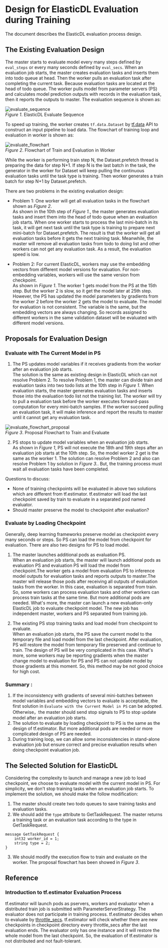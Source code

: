 # Design for ElasticDL Evaluation during Training

The document describes the ElasticDL evaluation process design.

## The Existing Evaluation Design

The master starts to evaluate model every many steps defined by `eval_steps` or every many seconds defined by `eval_secs`. When an evaluation job starts, the master creates evaluation tasks and inserts them into todo queue at head. Then the worker pulls an evaluation task after completing the current task. Because evaluation tasks are located at the head of todo queue. The worker pulls model from parameter servers (PS) and calculates model prediction outputs with records in the evaluation task, then it reports the outputs to master. The evaluation sequence is shown as:

![evaluate_sequence](/docs/images/evaluate_sequence.svg) \
 <em>Figure 1</em>. ElasticDL Evaluate Sequence

To speed up training, the worker creates `tf.data.Dataset` by [tf.data]((https://www.tensorflow.org/guide/data_performance)) API to construct an input pipeline to load data. The flowchart of training loop and evaluation in worker is shown as:

![evaluate_flowchart](/docs/images/train_and_evaluate_flowchart.svg)\
<em>Figure 2</em>. Flowchart of Train and Evaluation in Worker

While the worker is performing train step N, the Dataset.prefetch thread is preparing the data for step N+1. If step N is the last batch in the task,  the generator in the worker for Dataset will keep pulling the continuous evaluation tasks until the task type is training. Then worker generates a train batch for step N+1 by Dataset.prefetch. 

There are two problems in the existing evaluation design:

* Problem 1: One worker will get all evaluation tasks in the flowchart shown as <em>Figure 2</em>.\
As shown in the 10th step of <em> Figure 1.</em>, the master generates evaluation tasks and insert them into the head of todo queue when an evaluation job starts. When one worker starts to process the last mini-batch in its task, it will get next task until the task type is training to prepare next mini-batch for Dataset.prefetch. The result is that the worker will get all evaluation tasks before it gets the next training task. Meanwhile, the master will remove all evaluation tasks from todo to doing list and other workers can not get any evaluation task. As a result, the evaluation speed is low.

* Problem 2: 
For current ElasticDL, workers may use the embedding vectors from different model versions for evaluation. For non-embedding variables, workers will use the same version from checkpoint.\
As shown in <em>Figure 1</em>. The worker 1 gets model from the PS at the 15th step. But the worker 2 is slow, so it get the model later at 25th step. However, the PS has updated the model parameters by gradients from the worker 2 before the worker 2 gets the model to evaluate. The model for evaluation is not consistent. The variable is the same, but the embedding vectors are always changing. So records assigned to different workers in the same validation dataset will be evaluated with different model versions. 


## Proposals for Evaluation Design
### Evaluate with The Current Model in PS 
1. The PS updates model variables if it receives gradients from the worker after an evaluation job starts.\
The solution is the same as existing design in ElasticDL which can not resolve Problem 2. To resolve Problem 1, the master can divide train and evaluation tasks into two todo lists at the 10th step in <em>Figure 1</em>. When evaluation starts, the master generates evaluation tasks and inserts those into the evaluation todo list not the training list. The worker will try to pull a evaluation task before the worker executes forward-pass computation for every mini-batch samples. If the worker succeed pulling an evaluation task, it will make inference and report the results to master until it cannot get any evaluation task. 

![evaluate_flowchart_proposal](/docs/images/train_and_evaluate_flowchart_proposal.svg)\
<em>Figure 3</em>. Proposal Flowchart to Train and Evaluate

2. PS stops to update model variables when an evaluation job starts.\
As shown in <em>Figure 1</em>, PS will not execute the 18th and 19th steps after an evaluation job starts at the 10th step. So, the model worker 2 get is the same as the worker 1. The solution can resolve Problem 2 and also can resolve Problem 1 by solution in <em>Figure 3.</em>. But, the training process must wait all evaluation tasks have been completed. 

Questions to discuss:
* None of training checkpoints will be evaluated in above two solutions which are different from tf.estimator. tf.estimator will load the last checkpoint saved by train to evaluate in a separated pod named evaluator. 
* Should master preserve the model to checkpoint after evaluation?

### Evaluate by Loading Checkpoint
Generally, deep learning frameworks preserve model as checkpoint every many seconds or steps. So PS can load the model from checkpoint for evaluation. There are also two designs for PS to load model. 

1. The master launches additional pods as evaluation PS.\
When an evaluation job starts, the master will launch additional pods as evaluation PS and evaluation PS will load the model from checkpoint.The worker gets a model from evaluation PS to inference model outputs for evaluation tasks and reports outputs to master.The master will release those pods after receiving all outputs of evaluation tasks from the worker. In this case, evaluation is separated from train. So, some workers can process evaluation tasks and other workers can process train tasks at the same time. But more additional pods are needed. What's more, the master can launch a new evaluation-only ElasticDL job to evaluate checkpoint model. The new job has independent master, workers and PS separated from training job.

2. The existing PS stop training tasks and load model from checkpoint to evaluate.\
When an evaluation job starts, the PS save the current model to the temporary file and load model from the last checkpoint. After evaluation, PS will restore the model from temporary file preserved and continue to train. The design of PS will be very complicated in this case. What's more, some workers may be reporting gradients when the master change model to evaluation for PS and PS can not update model by those gradients at this moment. So, this method may be not good choice for high cost.


### Summary :
1. If the inconsistency with gradients of several mini-batches  between model variables and embedding vectors to evaluate is acceptable, the first solution in `Evaluate with the Current Model in PS` can be adopted. Otherwise，the master should send stop signals to PS to stop update model after an evaluation job starts.
2. The solution to evaluate by loading checkpoint to PS is the same as the design of tf.estimator. But more additional pods are needed or more complicated design of PS are needed. 
3. During training loop, we can allow some inconsistencies in stand-alone evaluation job but ensure correct and precise evaluation results when doing checkpoint evaluation job.

## The Selected Solution for ElasticDL
Considering the complexity to launch and manage a new job to load checkpoint, we choose to evaluate model with the current model in PS. For simplicity, we don't stop training tasks when an evaluation job starts. To implement the solution, we should make the follow modification:
1. The master should create two todo queues to save training tasks and evaluation tasks.
2. We should add the `type` attribute to GetTaskRequest. The master returns a training task or an evaluation task according to the type in GetTaskRequest. 
```
message GetTaskRequest {
    int32 worker_id = 1;
    string type = 2;
}
```
3. We should modify the execution flow to train and evaluate on the worker. The proposal flowchart has been showed in <em>Figure 3</em>.

## Reference
### Introduction to tf.estimator Evaluation Process
tf.estimator will launch pods as pservers, workers and evaluator when a distributed train job is submitted with ParameterServerStrategy. The evaluator does not participate in training process. tf.estimator decides when to evaluate by [throttle_secs](https://www.tensorflow.org/api_docs/python/tf/estimator/EvalSpec#throttle_secs). tf.estimator will check whether there are new checkpoints in checkpoint directory every throttle_secs after the last evaluation ends. The evaluator only has one instance and it will restore the whole model from the last checkpoint. So, the evaluation of tf.estimator is not distributed and not fault-tolerant.

